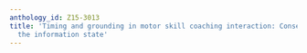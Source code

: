 ```yaml
---
anthology_id: Z15-3013
title: 'Timing and grounding in motor skill coaching interaction: Consequences for
  the information state'
---
```

